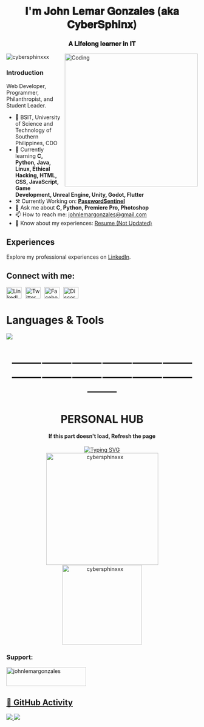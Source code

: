 <h1 align="center">𝐈'𝐦 𝐉𝐨𝐡𝐧 𝐋𝐞𝐦𝐚𝐫 𝐆𝐨𝐧𝐳𝐚𝐥𝐞𝐬 (𝐚𝐤𝐚 𝐂𝐲𝐛𝐞𝐫𝐒𝐩𝐡𝐢𝐧𝐱)</h1>
<h3 align="center">𝐀 𝐋𝐢𝐟𝐞𝐥𝐨𝐧𝐠 𝐥𝐞𝐚𝐫𝐧𝐞𝐫 𝐢𝐧 𝐈𝐓</h3>
<img align="right" alt="Coding" width="350" src="https://media0.giphy.com/media/v1.Y2lkPTc5MGI3NjExMDUxbGo1NWc1MjRqdTk1Ynpsb2U3emFvcmphOW9rdTlqa2Y2NnB5NSZlcD12MV9pbnRlcm5hbF9naWZfYnlfaWQmY3Q9cw/QssGEmpkyEOhBCb7e1/giphy.gif">

<p align="left"> <img src="https://komarev.com/ghpvc/?username=cybersphinxxx&label=Profile%20views&color=0e75b6&style=flat" alt="cybersphinxxx" /> </p>

<h3 align="left">Introduction</h3>
<p>Web Developer, Programmer, Philanthropist, and Student Leader.</p>

<ul>
  <li>🏫 BSIT, University of Science and Technology of Southern Philippines, CDO</li>
  <li>🌱 Currently learning <strong>C, Python, Java, Linux, Ethical Hacking, HTML, CSS, JavaScript, Game Development, Unreal Engine, Unity, Godot, Flutter</strong></li>
  <li>⚒️ Currently Working on: <a href="https://github.com/CyberSphinxxx/PasswordSentinel"><strong>PasswordSentinel</strong></a></li> 
  <li>💬 Ask me about <strong>C, Python, Premiere Pro, Photoshop</strong></li>
  <li>📫 How to reach me: <a href="mailto:johnlemargonzales@gmail.com">johnlemargonzales@gmail.com</a></li>
  <li>📄 Know about my experiences: <a href="https://drive.google.com/file/d/11hbulKKPnj12hJPeKxfnRlMxNJbCt9AM/view?usp=drive_link" target="_blank">Resume (Not Updated)</a></li>
</ul>

## Experiences

Explore my professional experiences on [LinkedIn](https://linkedin.com/in/john-lemar-gonzales-28011b28b).

## Connect with me:

<p align="left" style="display: flex; gap: 10px;">
  <a href="https://linkedin.com/in/john-lemar-gonzales-28011b28b/" target="_blank">
    <img src="https://raw.githubusercontent.com/rahuldkjain/github-profile-readme-generator/master/src/images/icons/Social/linked-in-alt.svg" alt="LinkedIn" height="30" width="40" />
  </a>

  <a href="https://twitter.com/Cyber_Sphinx_x" target="_blank">
    <img src="https://raw.githubusercontent.com/rahuldkjain/github-profile-readme-generator/master/src/images/icons/Social/twitter.svg" alt="Twitter" height="30" width="40" />
  </a>

  <a href="https://www.facebook.com/johnlemgonzales" target="_blank">
    <img src="https://raw.githubusercontent.com/rahuldkjain/github-profile-readme-generator/master/src/images/icons/Social/facebook.svg" alt="Facebook" height="30" width="40" />
  </a>

  <a href="https://discord.gg/74jFFFgjNT" target="_blank">
    <img src="https://raw.githubusercontent.com/rahuldkjain/github-profile-readme-generator/master/src/images/icons/Social/discord.svg" alt="Discord" height="30" width="40" />
  </a>
</p>

<p align="center">
  <h1>Languages & Tools</h1>
  <a href="https://skillicons.dev">
    <img src="https://skillicons.dev/icons?i=html,css,js,c,python,java,mysql,lua,cpp,git,figma,github,idea,kali,notion,ps,pr,pycharm,unreal,unity,godot,vscode,wordpress,blender,eclipse,linux,typescript,discord,gmail,github,  &perline=7" />
  </a>
</p>

<h1 align="center">⸻⸻⸻⸻⸻⸻⸻⸻⸻⸻⸻⸻⸻</h1>
<h1 align="center">PERSONAL HUB</h1>

<h4 align="center">If this part doesn't load, Refresh the page</h1>

<div align="center">
<a href="https://git.io/typing-svg"><img src="https://readme-typing-svg.demolab.com?font=Fira+Code&weight=600&size=30&pause=1000&color=5DF70F&random=false&width=510&lines=%F0%9D%90%87%F0%9D%90%84%F0%9D%90%8B%F0%9D%90%8B%F0%9D%90%8E+%F0%9D%90%95%F0%9D%90%88%F0%9D%90%92%F0%9D%90%88%F0%9D%90%93%F0%9D%90%8E%F0%9D%90%91!;%F0%9D%90%96%F0%9D%90%9E%F0%9D%90%A5%F0%9D%90%9C%F0%9D%90%A8%F0%9D%90%A6%F0%9D%90%9E+%F0%9D%90%AD%F0%9D%90%A8+%F0%9D%90%A6%F0%9D%90%B2+%F0%9D%90%A0%F0%9D%90%A2%F0%9D%90%AD%F0%9D%90%A1%F0%9D%90%AE%F0%9D%90%9B+%F0%9D%90%A9%F0%9D%90%AB%F0%9D%90%A8%F0%9D%90%9F%F0%9D%90%A2%F0%9D%90%A5%F0%9D%90%9E;%F0%9D%90%85%F0%9D%90%9E%F0%9D%90%9E%F0%9D%90%A5+%F0%9D%90%9F%F0%9D%90%AB%F0%9D%90%9E%F0%9D%90%9E+%F0%9D%90%AD%F0%9D%90%A8+%F0%9D%90%A5%F0%9D%90%A8%F0%9D%90%A8%F0%9D%90%A4+%F0%9D%90%9A%F0%9D%90%AB%F0%9D%90%A8%F0%9D%90%AE%F0%9D%90%A7%F0%9D%90%9D" alt="Typing SVG" /></a>
</div>

<div align="center">
    <img height="295px" src="https://github-readme-stats.vercel.app/api/top-langs?username=cybersphinxxx&show_icons=true&locale=en&layout=compact&theme=tokyonight" alt="cybersphinxxx"/>
</div>

<div align="center">
    <img height="210px" src="https://github-readme-streak-stats.herokuapp.com/?user=cybersphinxxx&" alt="cybersphinxxx"/>
</div>

<h3 align="left">Support:</h3>
<p><a href="https://ko-fi.com/johnlemargonzales"> 
  <img align="left" src="https://cdn.ko-fi.com/cdn/kofi3.png?v=3" height="50" width="210" alt="johnlemargonzales" /></a><a href="https://ko-fi.com/johnlemargonzales"> 

<br><br><br>

## 🔔 GitHub Activity
<!--START_SECTION:activity-->
<!--END_SECTION:activity-->

<a href="https://github.com/CyberSphinxxx/github-stats">
  <picture>
    <source
      srcset="https://raw.githubusercontent.com/CyberSphinxxx/github-stats/master/generated/overview.svg#gh-dark-mode-only" 
      media="(prefers-color-scheme: dark)" 
    />
    <source
      srcset="https://raw.githubusercontent.com/CyberSphinxxx/github-stats/master/generated/overview.svg#gh-light-mode-only" 
      media="(prefers-color-scheme: light), (prefers-color-scheme: no-preference)" 
    />
    <img src="https://raw.githubusercontent.com/CyberSphinxxx/github-stats/master/generated/overview.svg#gh-light-mode-only" />
  </picture>
  <picture>
    <source
      srcset="https://raw.githubusercontent.com/CyberSphinxxx/github-stats/master/generated/languages.svg#gh-dark-mode-only" 
      media="(prefers-color-scheme: dark)" 
    />
    <source
      srcset="https://raw.githubusercontent.com/CyberSphinxxx/github-stats/master/generated/languages.svg#gh-light-mode-only" 
      media="(prefers-color-scheme: light), (prefers-color-scheme: no-preference)" 
    />
    <img src="https://raw.githubusercontent.com/CyberSphinxxx/github-stats/master/generated/languages.svg#gh-light-mode-only" />
  </picture>
</a>
